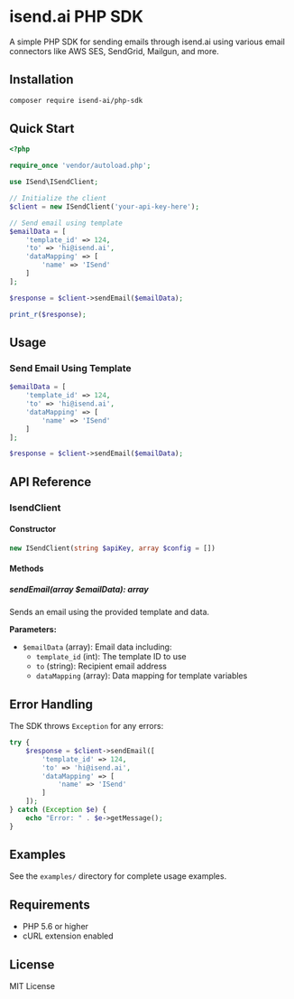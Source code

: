 # isend.ai PHP SDK

A simple PHP SDK for sending emails through isend.ai using various email connectors like AWS SES, SendGrid, Mailgun, and more.

## Installation

```bash
composer require isend-ai/php-sdk
```

## Quick Start

```php
<?php

require_once 'vendor/autoload.php';

use ISend\ISendClient;

// Initialize the client
$client = new ISendClient('your-api-key-here');

// Send email using template
$emailData = [
    'template_id' => 124,
    'to' => 'hi@isend.ai',
    'dataMapping' => [
        'name' => 'ISend'
    ]
];

$response = $client->sendEmail($emailData);

print_r($response);
```

## Usage

### Send Email Using Template

```php
$emailData = [
    'template_id' => 124,
    'to' => 'hi@isend.ai',
    'dataMapping' => [
        'name' => 'ISend'
    ]
];

$response = $client->sendEmail($emailData);
```



## API Reference

### IsendClient

#### Constructor
```php
new ISendClient(string $apiKey, array $config = [])
```

#### Methods

##### sendEmail(array $emailData): array
Sends an email using the provided template and data.

**Parameters:**
- `$emailData` (array): Email data including:
  - `template_id` (int): The template ID to use
  - `to` (string): Recipient email address
  - `dataMapping` (array): Data mapping for template variables



## Error Handling

The SDK throws `Exception` for any errors:

```php
try {
    $response = $client->sendEmail([
        'template_id' => 124,
        'to' => 'hi@isend.ai',
        'dataMapping' => [
            'name' => 'ISend'
        ]
    ]);
} catch (Exception $e) {
    echo "Error: " . $e->getMessage();
}
```

## Examples

See the `examples/` directory for complete usage examples.

## Requirements

- PHP 5.6 or higher
- cURL extension enabled

## License

MIT License